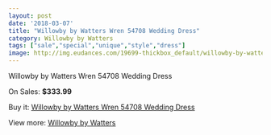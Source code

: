 ```yaml
---
layout: post
date: '2018-03-07'
title: "Willowby by Watters Wren 54708 Wedding Dress"
category: Willowby by Watters
tags: ["sale","special","unique","style","dress"]
image: http://img.eudances.com/19699-thickbox_default/willowby-by-watters-wren-54708-wedding-dress.jpg
---
```

Willowby by Watters Wren 54708 Wedding Dress

On Sales: **$333.99**
<a href="https://www.eudances.com/en/willowby-by-watters/5851-willowby-by-watters-wren-54708-wedding-dress.html"><amp-img layout="responsive" width="600" height="600" src="//img.eudances.com/19699-thickbox_default/willowby-by-watters-wren-54708-wedding-dress.jpg" alt="Willowby by Watters Wren 54708 Wedding Dress 0" /></a>
<a href="https://www.eudances.com/en/willowby-by-watters/5851-willowby-by-watters-wren-54708-wedding-dress.html"><amp-img layout="responsive" width="600" height="600" src="//img.eudances.com/19706-thickbox_default/willowby-by-watters-wren-54708-wedding-dress.jpg" alt="Willowby by Watters Wren 54708 Wedding Dress 1" /></a>
<a href="https://www.eudances.com/en/willowby-by-watters/5851-willowby-by-watters-wren-54708-wedding-dress.html"><amp-img layout="responsive" width="600" height="600" src="//img.eudances.com/19705-thickbox_default/willowby-by-watters-wren-54708-wedding-dress.jpg" alt="Willowby by Watters Wren 54708 Wedding Dress 2" /></a>
<a href="https://www.eudances.com/en/willowby-by-watters/5851-willowby-by-watters-wren-54708-wedding-dress.html"><amp-img layout="responsive" width="600" height="600" src="//img.eudances.com/19704-thickbox_default/willowby-by-watters-wren-54708-wedding-dress.jpg" alt="Willowby by Watters Wren 54708 Wedding Dress 3" /></a>
<a href="https://www.eudances.com/en/willowby-by-watters/5851-willowby-by-watters-wren-54708-wedding-dress.html"><amp-img layout="responsive" width="600" height="600" src="//img.eudances.com/19703-thickbox_default/willowby-by-watters-wren-54708-wedding-dress.jpg" alt="Willowby by Watters Wren 54708 Wedding Dress 4" /></a>
<a href="https://www.eudances.com/en/willowby-by-watters/5851-willowby-by-watters-wren-54708-wedding-dress.html"><amp-img layout="responsive" width="600" height="600" src="//img.eudances.com/19702-thickbox_default/willowby-by-watters-wren-54708-wedding-dress.jpg" alt="Willowby by Watters Wren 54708 Wedding Dress 5" /></a>
<a href="https://www.eudances.com/en/willowby-by-watters/5851-willowby-by-watters-wren-54708-wedding-dress.html"><amp-img layout="responsive" width="600" height="600" src="//img.eudances.com/19701-thickbox_default/willowby-by-watters-wren-54708-wedding-dress.jpg" alt="Willowby by Watters Wren 54708 Wedding Dress 6" /></a>
<a href="https://www.eudances.com/en/willowby-by-watters/5851-willowby-by-watters-wren-54708-wedding-dress.html"><amp-img layout="responsive" width="600" height="600" src="//img.eudances.com/19700-thickbox_default/willowby-by-watters-wren-54708-wedding-dress.jpg" alt="Willowby by Watters Wren 54708 Wedding Dress 7" /></a>

Buy it: [Willowby by Watters Wren 54708 Wedding Dress](https://www.eudances.com/en/willowby-by-watters/5851-willowby-by-watters-wren-54708-wedding-dress.html "Willowby by Watters Wren 54708 Wedding Dress")

View more: [Willowby by Watters](https://www.eudances.com/en/48-willowby-by-watters "Willowby by Watters")
